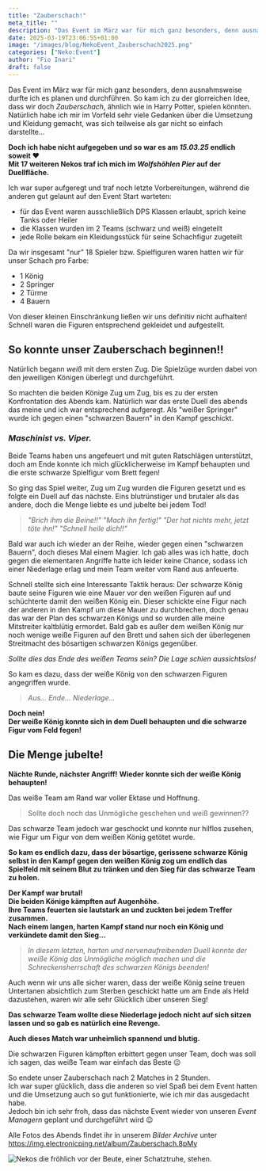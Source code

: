 ```yaml
---
title: "Zauberschach!"
meta_title: ""
description: "Das Event im März war für mich ganz besonders, denn ausnahmsweise durfte ich es planen und durchführen."
date: 2025-03-19T23:06:55+01:00
image: "/images/blog/NekoEvent_Zauberschach2025.png"
categories: ["Neko:Event"]
author: "Fio Inari"
draft: false
---
```


Das Event im März war für mich ganz besonders, denn ausnahmsweise durfte ich es planen und durchführen.
So kam ich zu der glorreichen Idee, dass wir doch *Zauberschach*, ähnlich wie in Harry Potter, spielen könnten.
Natürlich habe ich mir im Vorfeld sehr viele Gedanken über die Umsetzung und Kleidung gemacht, was sich teilweise als gar nicht so einfach darstellte...

**Doch ich habe nicht aufgegeben und so war es am *15.03.25* endlich soweit ♥**  
**Mit 17 weiteren Nekos traf ich mich im *Wolfshöhlen Pier* auf der Duellfläche.**

Ich war super aufgeregt und traf noch letzte Vorbereitungen, während die anderen gut gelaunt auf den Event Start warteten:
- für das Event waren ausschließlich DPS Klassen erlaubt, sprich keine Tanks oder Heiler
- die Klassen wurden im 2 Teams (schwarz und weiß) eingeteilt
- jede Rolle bekam ein Kleidungsstück für seine Schachfigur zugeteilt

Da wir insgesamt "nur" 18 Spieler bzw. Spielfiguren waren hatten wir für unser Schach pro Farbe:
- 1 König
- 2 Springer
- 2 Türme
- 4 Bauern

Von dieser kleinen Einschränkung ließen wir uns definitiv nicht aufhalten!
Schnell waren die Figuren entsprechend gekleidet und aufgestellt.

## So konnte unser Zauberschach beginnen!!

Natürlich begann *weiß* mit dem ersten Zug.
Die Spielzüge wurden dabei von den jeweiligen Königen überlegt und durchgeführt.

So machten die beiden Könige Zug um Zug, bis es zu der ersten Konfrontation des Abends kam.
Natürlich war das erste Duell des abends das meine und ich war entsprechend aufgeregt.
Als "weißer Springer" wurde ich gegen einen "schwarzen Bauern" in den Kampf geschickt.

### *Maschinist vs. Viper.*
Beide Teams haben uns angefeuert und mit guten Ratschlägen unterstützt, doch am Ende konnte ich mich glücklicherweise im Kampf behaupten und die erste schwarze Spielfigur vom Brett fegen!

So ging das Spiel weiter, Zug um Zug wurden die Figuren gesetzt und es folgte ein Duell auf das nächste.
Eins blutrünstiger und brutaler als das andere, doch die Menge liebte es und jubelte bei jedem Tod!

> *"Brich ihm die Beine!!"*
> "*Mach ihn fertig!"*
> *"Der hat nichts mehr, jetzt töte ihn!"*
> *"Schnell heile dich!!"*

Bald war auch ich wieder an der Reihe, wieder gegen einen "schwarzen Bauern", doch dieses Mal einem Magier.
Ich gab alles was ich hatte, doch gegen die elementaren Angriffe hatte ich leider keine Chance, sodass ich einer Niederlage erlag und mein Team weiter vom Rand aus anfeuerte.

Schnell stellte sich eine Interessante Taktik heraus:
Der schwarze König baute seine Figuren wie eine Mauer vor den weißen Figuren auf und schüchterte damit den weißen König ein.
Dieser schickte eine Figur nach der anderen in den Kampf um diese Mauer zu durchbrechen, doch genau das war der Plan des schwarzen Königs und so wurden alle meine Mitstreiter kaltblütig ermordet.
Bald gab es außer dem weißen König nur noch wenige weiße Figuren auf den Brett und sahen sich der überlegenen Streitmacht des bösartigen schwarzen Königs gegenüber.

*Sollte dies das Ende des weißen Teams sein?*
*Die Lage schien aussichtslos!*

So kam es dazu, dass der weiße König von den schwarzen Figuren angegriffen wurde.

> *Aus...* 
> *Ende...* 
> *Niederlage...* 

**Doch nein!**  
**Der weiße König konnte sich in dem Duell behaupten und die schwarze Figur vom Feld fegen!**

## Die Menge jubelte!

**Nächte Runde, nächster Angriff!**
**Wieder konnte sich der weiße König behaupten!**

Das weiße Team am Rand war voller Ektase und Hoffnung.  

> Sollte doch noch das Unmögliche geschehen und weiß gewinnen??

Das schwarze Team  jedoch war geschockt und konnte nur hilflos zusehen, wie Figur um Figur von dem weißen König getötet wurde.

**So kam es endlich dazu, dass der bösartige, gerissene schwarze König selbst in den Kampf gegen den weißen König zog um endlich das Spielfeld mit seinem Blut zu tränken und den Sieg für das schwarze Team zu holen.**

**Der Kampf war brutal!**  
**Die beiden Könige kämpften auf Augenhöhe.**  
**Ihre Teams feuerten sie lautstark an und zuckten bei jedem Treffer zusammen.**  
**Nach einem langen, harten Kampf stand nur noch ein König und verkündete damit den Sieg...**

> *In diesem letzten, harten und nervenaufreibenden Duell konnte der weiße König das Unmögliche möglich machen und die Schreckensherrschaft des schwarzen Königs beenden!*

Auch wenn wir uns alle sicher waren, dass der weiße König seine treuen Untertanen absichtlich zum Sterben geschickt hatte um am Ende als Held dazustehen, waren wir alle sehr Glücklich über unseren Sieg!

**Das schwarze Team wollte diese Niederlage jedoch nicht auf sich sitzen lassen und so gab es natürlich eine Revenge.**

**Auch dieses Match war unheimlich spannend und blutig.**

Die schwarzen Figuren kämpften erbittert gegen unser Team, doch was soll ich sagen, das weiße Team war einfach das Beste 😉

So endete unser Zauberschach nach 2 Matches in 2 Stunden.  
Ich war super glücklich, dass die anderen so viel Spaß bei dem Event hatten und die Umsetzung auch so gut funktionierte, wie ich mir das ausgedacht habe.  
Jedoch bin ich sehr froh, dass das nächste Event wieder von unseren *Event Managern* geplant und durchgeführt wird 😉

Alle Fotos des Abends findet ihr in unserem *Bilder Archive* unter https://img.electronicping.net/album/Zauberschach.8pMy

![Nekos die fröhlich vor der Beute, einer Schatztruhe, stehen.](images/blog/screenshots/1742422006-NekoEvent_Zauberschach.jpg)